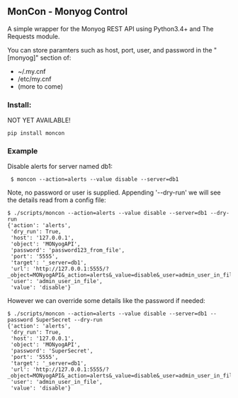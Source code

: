 MonCon - Monyog Control
-----------------------

A simple wrapper for the Monyog REST API using Python3.4+ and The Requests module.

You can store paramters such as host, port, user, and password in the "[monyog]" section of:
 * ~/.my.cnf
 * /etc/my.cnf
 * (more to come)

### Install:
NOT YET AVAILABLE!

```pip install moncon```

###  Example

Disable alerts for server named db1:

``` $ moncon --action=alerts --value disable --server=db1```

Note, no password or user is supplied. Appending '--dry-run' we will see the details read from a config file:
```
$ ./scripts/moncon --action=alerts --value disable --server=db1 --dry-run
{'action': 'alerts',
 'dry_run': True,
 'host': '127.0.0.1',
 'object': 'MONyogAPI',
 'password': 'password123_from_file',
 'port': '5555',
 'target': '_server=db1',
 'url': 'http://127.0.0.1:5555/?_object=MONyogAPI&_action=alerts&_value=disable&_user=admin_user_in_file&_password=password123_from_file&_server=db1',
 'user': 'admin_user_in_file',
 'value': 'disable'}
```

However we can override some details like the password if needed:

```
$ ./scripts/moncon --action=alerts --value disable --server=db1 --password SuperSecret --dry-run
{'action': 'alerts',
 'dry_run': True,
 'host': '127.0.0.1',
 'object': 'MONyogAPI',
 'password': 'SuperSecret',
 'port': '5555',
 'target': '_server=db1',
 'url': 'http://127.0.0.1:5555/?_object=MONyogAPI&_action=alerts&_value=disable&_user=admin_user_in_file&_password=SuperSecret&_server=db1',
 'user': 'admin_user_in_file',
 'value': 'disable'}
```
